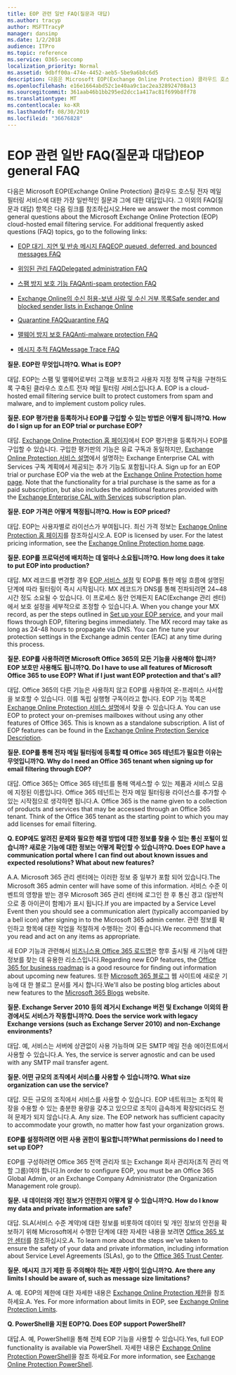 ```yaml
---
title: EOP 관련 일반 FAQ(질문과 대답)
ms.author: tracyp
author: MSFTTracyP
manager: dansimp
ms.date: 1/2/2018
audience: ITPro
ms.topic: reference
ms.service: O365-seccomp
localization_priority: Normal
ms.assetid: 9dbff00a-474e-4452-aeb5-5be9a6b8c6d5
description: 다음은 Microsoft EOP(Exchange Online Protection) 클라우드 호스팅 전자 메일 필터링 서비스에 대한 가장 일반적인 질문과 그에 대한 대답입니다. 그 이외의 FAQ(질문과 대답) 항목은 다음 링크를 참조하십시오.
ms.openlocfilehash: e16e1664abd52c1e40aa9c1ac2ea328924708a13
ms.sourcegitcommit: 361aab46b1bb295ed2dcc1a417ac81f699b8ff78
ms.translationtype: MT
ms.contentlocale: ko-KR
ms.lasthandoff: 08/30/2019
ms.locfileid: "36676828"
---
```

# <a name="eop-general-faq"></a><span data-ttu-id="4bed2-104">EOP 관련 일반 FAQ(질문과 대답)</span><span class="sxs-lookup"><span data-stu-id="4bed2-104">EOP general FAQ</span></span>

<span data-ttu-id="4bed2-p102">다음은 Microsoft EOP(Exchange Online Protection) 클라우드 호스팅 전자 메일 필터링 서비스에 대한 가장 일반적인 질문과 그에 대한 대답입니다. 그 이외의 FAQ(질문과 대답) 항목은 다음 링크를 참조하십시오.</span><span class="sxs-lookup"><span data-stu-id="4bed2-p102">Here we answer the most common general questions about the Microsoft Exchange Online Protection (EOP) cloud-hosted email filtering service. For additional frequently asked questions (FAQ) topics, go to the following links:</span></span>
  
- [<span data-ttu-id="4bed2-107">EOP 대기, 지연 및 반송 메시지 FAQ</span><span class="sxs-lookup"><span data-stu-id="4bed2-107">EOP queued, deferred, and bounced messages FAQ</span></span>](eop-queued-deferred-and-bounced-messages-faq.md)

- [<span data-ttu-id="4bed2-108">위임된 관리 FAQ</span><span class="sxs-lookup"><span data-stu-id="4bed2-108">Delegated administration FAQ</span></span>](delegated-administration-faq.md)

- [<span data-ttu-id="4bed2-109">스팸 방지 보호 기능 FAQ</span><span class="sxs-lookup"><span data-stu-id="4bed2-109">Anti-spam protection FAQ</span></span>](../anti-spam-protection-faq.md)

- [<span data-ttu-id="4bed2-110">Exchange Online의 수신 허용-보낸 사람 및 수신 거부 목록</span><span class="sxs-lookup"><span data-stu-id="4bed2-110">Safe sender and blocked sender lists in Exchange Online</span></span>](../safe-sender-and-blocked-sender-lists-faq.md)

- [<span data-ttu-id="4bed2-111">Quarantine FAQ</span><span class="sxs-lookup"><span data-stu-id="4bed2-111">Quarantine FAQ</span></span>](../quarantine-faq.md)

- [<span data-ttu-id="4bed2-112">맬웨어 방지 보호 FAQ</span><span class="sxs-lookup"><span data-stu-id="4bed2-112">Anti-malware protection FAQ</span></span>](../anti-malware-protection-faq-eop.md)

- [<span data-ttu-id="4bed2-113">메시지 추적 FAQ</span><span class="sxs-lookup"><span data-stu-id="4bed2-113">Message Trace FAQ</span></span>](http://technet.microsoft.com/library/aa49e3f9-a5b1-4410-aac2-ddbbf3f5bfb2.aspx)

 <span data-ttu-id="4bed2-114">**질문. EOP란 무엇입니까?**</span><span class="sxs-lookup"><span data-stu-id="4bed2-114">**Q. What is EOP?**</span></span>
  
<span data-ttu-id="4bed2-p103">대답. EOP는 스팸 및 맬웨어로부터 고객을 보호하고 사용자 지정 정책 규칙을 구현하도록 구축된 클라우스 호스트 전자 메일 필터링 서비스입니다.</span><span class="sxs-lookup"><span data-stu-id="4bed2-p103">A. EOP is a cloud-hosted email filtering service built to protect customers from spam and malware, and to implement custom policy rules.</span></span>
  
 <span data-ttu-id="4bed2-117">**질문. EOP 평가판을 등록하거나 EOP를 구입할 수 있는 방법은 어떻게 됩니까?**</span><span class="sxs-lookup"><span data-stu-id="4bed2-117">**Q. How do I sign up for an EOP trial or purchase EOP?**</span></span>
  
<span data-ttu-id="4bed2-p104">대답. [Exchange Online Protection 홈 페이지](https://products.office.com/exchange/exchange-email-security-spam-protection)에서 EOP 평가판을 등록하거나 EOP를 구입할 수 있습니다. 구입한 평가판의 기능은 유료 구독과 동일하지만, [Exchange Online Protection 서비스 설명](https://products.office.com/exchange/microsoft-exchange-server-licensing-licensing-overview)에서 설명하는 Exchange Enterprise CAL with Services 구독 계획에서 제공되는 추가 기능도 포함됩니다.</span><span class="sxs-lookup"><span data-stu-id="4bed2-p104">A. Sign up for an EOP trial or purchase EOP via the web at the [Exchange Online Protection home page](https://products.office.com/exchange/exchange-email-security-spam-protection). Note that the functionality for a trial purchase is the same as for a paid subscription, but also includes the additional features provided with the [Exchange Enterprise CAL with Services](https://products.office.com/exchange/microsoft-exchange-server-licensing-licensing-overview) subscription plan.</span></span>
  
 <span data-ttu-id="4bed2-121">**질문. EOP 가격은 어떻게 책정됩니까?**</span><span class="sxs-lookup"><span data-stu-id="4bed2-121">**Q. How is EOP priced?**</span></span>
  
<span data-ttu-id="4bed2-p105">대답. EOP는 사용자별로 라이선스가 부여됩니다. 최신 가격 정보는 [Exchange Online Protection 홈 페이지](https://products.office.com/exchange/exchange-email-security-spam-protection)를 참조하십시오.</span><span class="sxs-lookup"><span data-stu-id="4bed2-p105">A. EOP is licensed by user. For the latest pricing information, see the [Exchange Online Protection home page](https://products.office.com/exchange/exchange-email-security-spam-protection).</span></span>
  
 <span data-ttu-id="4bed2-125">**질문. EOP를 프로덕션에 배치하는 데 얼마나 소요됩니까?**</span><span class="sxs-lookup"><span data-stu-id="4bed2-125">**Q. How long does it take to put EOP into production?**</span></span>
  
<span data-ttu-id="4bed2-p106">대답. MX 레코드를 변경할 경우 [EOP 서비스 설정](set-up-your-eop-service.md) 및 EOP를 통한 메일 흐름에 설명된 단계에 따라 필터링이 즉시 시작됩니다. MX 레코드가 DNS를 통해 전파되려면 24~48시간 정도 소요될 수 있습니다. 이 프로세스 동안 언제든지 EAC(Exchange 관리 센터)에서 보호 설정을 세부적으로 조정할 수 있습니다.</span><span class="sxs-lookup"><span data-stu-id="4bed2-p106">A. When you change your MX record, as per the steps outlined in [Set up your EOP service](set-up-your-eop-service.md), and your mail flows through EOP, filtering begins immediately. The MX record may take as long as 24-48 hours to propagate via DNS. You can fine tune your protection settings in the Exchange admin center (EAC) at any time during this process.</span></span>
  
 <span data-ttu-id="4bed2-130">**질문. EOP를 사용하려면 Microsoft Office 365의 모든 기능을 사용해야 합니까? EOP 보호만 사용해도 됩니까?**</span><span class="sxs-lookup"><span data-stu-id="4bed2-130">**Q. Do I have to use all features of Microsoft Office 365 to use EOP? What if I just want EOP protection and that's all?**</span></span>
  
<span data-ttu-id="4bed2-p107">대답. Office 365의 다른 기능은 사용하지 않고 EOP를 사용하여 온-프레미스 사서함을 보호할 수 있습니다. 이를 독립 실행형 구독이라고 합니다. EOP 기능 목록은 [Exchange Online Protection 서비스 설명](https://docs.microsoft.com/office365/servicedescriptions/exchange-online-protection-service-description/exchange-online-protection-service-description)에서 찾을 수 있습니다.</span><span class="sxs-lookup"><span data-stu-id="4bed2-p107">A. You can use EOP to protect your on-premises mailboxes without using any other features of Office 365. This is known as a standalone subscription. A list of EOP features can be found in the [Exchange Online Protection Service Description](https://docs.microsoft.com/office365/servicedescriptions/exchange-online-protection-service-description/exchange-online-protection-service-description).</span></span>
  
 <span data-ttu-id="4bed2-135">**질문. EOP를 통해 전자 메일 필터링에 등록할 때 Office 365 테넌트가 필요한 이유는 무엇입니까?**</span><span class="sxs-lookup"><span data-stu-id="4bed2-135">**Q. Why do I need an Office 365 tenant when signing up for email filtering through EOP?**</span></span>
  
<span data-ttu-id="4bed2-p108">대답. Office 365는 Office 365 테넌트를 통해 액세스할 수 있는 제품과 서비스 모음에 지정된 이름입니다. Office 365 테넌트는 전자 메일 필터링용 라이선스를 추가할 수 있는 시작점으로 생각하면 됩니다.</span><span class="sxs-lookup"><span data-stu-id="4bed2-p108">A. Office 365 is the name given to a collection of products and services that may be accessed through an Office 365 tenant. Think of the Office 365 tenant as the starting point to which you may add licenses for email filtering.</span></span>
  
 <span data-ttu-id="4bed2-139">**Q. EOP에도 알려진 문제와 필요한 해결 방법에 대한 정보를 찾을 수 있는 통신 포털이 있습니까? 새로운 기능에 대한 정보는 어떻게 확인할 수 있습니까?**</span><span class="sxs-lookup"><span data-stu-id="4bed2-139">**Q. Does EOP have a communication portal where I can find out about known issues and expected resolutions? What about new features?**</span></span>
  
<span data-ttu-id="4bed2-140">A.</span><span class="sxs-lookup"><span data-stu-id="4bed2-140">A.</span></span> <span data-ttu-id="4bed2-141">Microsoft 365 관리 센터에는 이러한 정보 중 일부가 포함 되어 있습니다.</span><span class="sxs-lookup"><span data-stu-id="4bed2-141">The Microsoft 365 admin center will have some of this information.</span></span> <span data-ttu-id="4bed2-142">서비스 수준 이벤트의 영향을 받는 경우 Microsoft 365 관리 센터에 로그인 한 후 통신 경고 (일반적으로 종 아이콘이 함께)가 표시 됩니다.</span><span class="sxs-lookup"><span data-stu-id="4bed2-142">If you are impacted by a Service Level Event then you should see a communication alert (typically accompanied by a bell icon) after signing in to the Microsoft 365 admin center.</span></span> <span data-ttu-id="4bed2-143">관련 정보를 확인하고 항목에 대한 작업을 적절하게 수행하는 것이 좋습니다.</span><span class="sxs-lookup"><span data-stu-id="4bed2-143">We recommend that you read and act on any items as appropriate.</span></span>
  
<span data-ttu-id="4bed2-144">새 EOP 기능과 관련해서 [비즈니스용 Office 365 로드맵](https://www.microsoft.com/microsoft-365/roadmap?filters=O365)은 향후 출시될 새 기능에 대한 정보를 찾는 데 유용한 리소스입니다.</span><span class="sxs-lookup"><span data-stu-id="4bed2-144">Regarding new EOP features, the [Office 365 for business roadmap](https://www.microsoft.com/microsoft-365/roadmap?filters=O365) is a good resource for finding out information about upcoming new features.</span></span> <span data-ttu-id="4bed2-145">또한 [Microsoft 365 블로그](https://www.microsoft.com/en-us/microsoft-365/blog/) 웹 사이트에 새로운 기능에 대 한 블로그 문서를 게시 합니다.</span><span class="sxs-lookup"><span data-stu-id="4bed2-145">We'll also be posting blog articles about new features to the [Microsoft 365 Blogs](https://www.microsoft.com/en-us/microsoft-365/blog/) website.</span></span>
  
 <span data-ttu-id="4bed2-146">**질문. Exchange Server 2010 등의 레거시 Exchange 버전 및 Exchange 이외의 환경에서도 서비스가 작동합니까?**</span><span class="sxs-lookup"><span data-stu-id="4bed2-146">**Q. Does the service work with legacy Exchange versions (such as Exchange Server 2010) and non-Exchange environments?**</span></span>
  
<span data-ttu-id="4bed2-p111">대답. 예, 서비스는 서버에 상관없이 사용 가능하며 모든 SMTP 메일 전송 에이전트에서 사용할 수 있습니다.</span><span class="sxs-lookup"><span data-stu-id="4bed2-p111">A. Yes, the service is server agnostic and can be used with any SMTP mail transfer agent.</span></span>
  
 <span data-ttu-id="4bed2-149">**질문. 어떤 규모의 조직에서 서비스를 사용할 수 있습니까?**</span><span class="sxs-lookup"><span data-stu-id="4bed2-149">**Q. What size organization can use the service?**</span></span>
  
<span data-ttu-id="4bed2-p112">대답. 모든 규모의 조직에서 서비스를 사용할 수 있습니다. EOP 네트워크는 조직의 확장을 수용할 수 있는 충분한 용량을 갖추고 있으므로 조직이 급속하게 확장되더라도 전혀 문제가 되지 않습니다.</span><span class="sxs-lookup"><span data-stu-id="4bed2-p112">A. Any size. The EOP network has sufficient capacity to accommodate your growth, no matter how fast your organization grows.</span></span>
  
 <span data-ttu-id="4bed2-153">**EOP를 설정하려면 어떤 사용 권한이 필요합니까?**</span><span class="sxs-lookup"><span data-stu-id="4bed2-153">**What permissions do I need to set up EOP?**</span></span>
  
<span data-ttu-id="4bed2-154">EOP를 구성하려면 Office 365 전역 관리자 또는 Exchange 회사 관리자(조직 관리 역할 그룹)여야 합니다.</span><span class="sxs-lookup"><span data-stu-id="4bed2-154">In order to configure EOP, you must be an Office 365 Global Admin, or an Exchange Company Administrator (the Organization Management role group).</span></span>
  
 <span data-ttu-id="4bed2-155">**질문. 내 데이터와 개인 정보가 안전한지 어떻게 알 수 있습니까?**</span><span class="sxs-lookup"><span data-stu-id="4bed2-155">**Q. How do I know my data and private information are safe?**</span></span>
  
<span data-ttu-id="4bed2-p113">대답. SLA(서비스 수준 계약)에 대한 정보를 비롯하여 데이터 및 개인 정보의 안전을 확보하기 위해 Microsoft에서 수행한 단계에 대한 자세한 내용을 보려면 [Office 365 보안 센터](https://www.microsoft.com/trust-center)를 참조하십시오.</span><span class="sxs-lookup"><span data-stu-id="4bed2-p113">A. To learn more about the steps we've taken to ensure the safety of your data and private information, including information about Service Level Agreements (SLAs), go to the [Office 365 Trust Center](https://www.microsoft.com/trust-center).</span></span>
  
 <span data-ttu-id="4bed2-158">**질문. 메시지 크기 제한 등 주의해야 하는 제한 사항이 있습니까?**</span><span class="sxs-lookup"><span data-stu-id="4bed2-158">**Q. Are there any limits I should be aware of, such as message size limitations?**</span></span>
  
<span data-ttu-id="4bed2-p114">A. 예. EOP의 제한에 대한 자세한 내용은 [Exchange Online Protection 제한](https://docs.microsoft.com/office365/servicedescriptions/exchange-online-protection-service-description/exchange-online-protection-limits)을 참조하세요.</span><span class="sxs-lookup"><span data-stu-id="4bed2-p114">A. Yes. For more information about limits in EOP, see [Exchange Online Protection Limits](https://docs.microsoft.com/office365/servicedescriptions/exchange-online-protection-service-description/exchange-online-protection-limits).</span></span>
  
 <span data-ttu-id="4bed2-162">**Q. PowerShell을 지원 EOP?**</span><span class="sxs-lookup"><span data-stu-id="4bed2-162">**Q. Does EOP support PowerShell?**</span></span>
  
<span data-ttu-id="4bed2-163">대답.</span><span class="sxs-lookup"><span data-stu-id="4bed2-163">A.</span></span> <span data-ttu-id="4bed2-164">예, PowerShell을 통해 전체 EOP 기능을 사용할 수 있습니다.</span><span class="sxs-lookup"><span data-stu-id="4bed2-164">Yes, full EOP functionality is available via PowerShell.</span></span> <span data-ttu-id="4bed2-165">자세한 내용은 [Exchange Online Protection PowerShell](https://docs.microsoft.com/powershell/exchange/exchange-eop/exchange-online-protection-powershell)을 참조 하세요.</span><span class="sxs-lookup"><span data-stu-id="4bed2-165">For more information, see [Exchange Online Protection PowerShell](https://docs.microsoft.com/powershell/exchange/exchange-eop/exchange-online-protection-powershell).</span></span>
